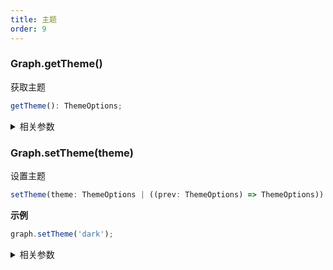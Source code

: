 ```yaml
---
title: 主题
order: 9
---
```


### Graph.getTheme()

获取主题

```typescript
getTheme(): ThemeOptions;
```

<details><summary>相关参数</summary>

**返回值**：

- **类型：**false \| 'light' \| 'dark' \| string

- **描述：**当前主题

</details>

### Graph.setTheme(theme)

设置主题

```typescript
setTheme(theme: ThemeOptions | ((prev: ThemeOptions) => ThemeOptions)): void;
```

**示例**

```ts
graph.setTheme('dark');
```

<details><summary>相关参数</summary>

<table><thead><tr><th>

参数

</th><th>

类型

</th><th>

描述

</th></tr></thead>
<tbody><tr><td>

theme

</td><td>

false \| 'light' \| 'dark' \| string \| ((prev: false \| 'light' \| 'dark' \| string) =&gt; false \| 'light' \| 'dark' \| string)

</td><td>

主题名

</td></tr>
</tbody></table>

**返回值**：

- **类型：**void

</details>
